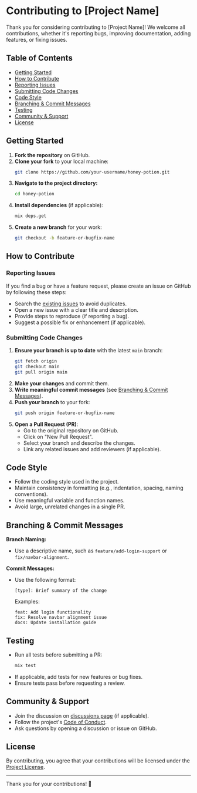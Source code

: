 # Contributing to [Project Name]

Thank you for considering contributing to [Project Name]! We welcome all contributions, whether it's reporting bugs, improving documentation, adding features, or fixing issues.

## Table of Contents

- [Getting Started](#getting-started)
- [How to Contribute](#how-to-contribute)
- [Reporting Issues](#reporting-issues)
- [Submitting Code Changes](#submitting-code-changes)
- [Code Style](#code-style)
- [Branching & Commit Messages](#branching--commit-messages)
- [Testing](#testing)
- [Community & Support](#community--support)
- [License](#license)

## Getting Started

1. **Fork the repository** on GitHub.
2. **Clone your fork** to your local machine:
   ```sh
   git clone https://github.com/your-username/honey-potion.git
   ```
3. **Navigate to the project directory:**
   ```sh
   cd honey-potion
   ```
4. **Install dependencies** (if applicable):
   ```sh
   mix deps.get
   ```
5. **Create a new branch** for your work:
   ```sh
   git checkout -b feature-or-bugfix-name
   ```

## How to Contribute

### Reporting Issues

If you find a bug or have a feature request, please create an issue on GitHub by following these steps:

- Search the [existing issues](https://github.com/lac-dcc/honey-potion/issues) to avoid duplicates.
- Open a new issue with a clear title and description.
- Provide steps to reproduce (if reporting a bug).
- Suggest a possible fix or enhancement (if applicable).

### Submitting Code Changes

1. **Ensure your branch is up to date** with the latest `main` branch:
   ```sh
   git fetch origin
   git checkout main
   git pull origin main
   ```
2. **Make your changes** and commit them.
3. **Write meaningful commit messages** (see [Branching & Commit Messages](#branching--commit-messages)).
4. **Push your branch** to your fork:
   ```sh
   git push origin feature-or-bugfix-name
   ```
5. **Open a Pull Request (PR)**:
   - Go to the original repository on GitHub.
   - Click on "New Pull Request".
   - Select your branch and describe the changes.
   - Link any related issues and add reviewers (if applicable).

## Code Style

- Follow the coding style used in the project.
- Maintain consistency in formatting (e.g., indentation, spacing, naming conventions).
- Use meaningful variable and function names.
- Avoid large, unrelated changes in a single PR.

## Branching & Commit Messages

**Branch Naming:**
- Use a descriptive name, such as `feature/add-login-support` or `fix/navbar-alignment`.

**Commit Messages:**
- Use the following format:
  ```
  [type]: Brief summary of the change
  ```
  Examples:
  ```
  feat: Add login functionality
  fix: Resolve navbar alignment issue
  docs: Update installation guide
  ```

## Testing

- Run all tests before submitting a PR:
  ```sh
  mix test
  ```
- If applicable, add tests for new features or bug fixes.
- Ensure tests pass before requesting a review.

## Community & Support

- Join the discussion on [discussions page](https://github.com/lac-dcc/honey-potion/discussions) (if applicable).
- Follow the project's [Code of Conduct](CODE_OF_CONDUCT.md).
- Ask questions by opening a discussion or issue on GitHub.

## License

By contributing, you agree that your contributions will be licensed under the [Project License](LICENSE).

---

Thank you for your contributions! 🎉

